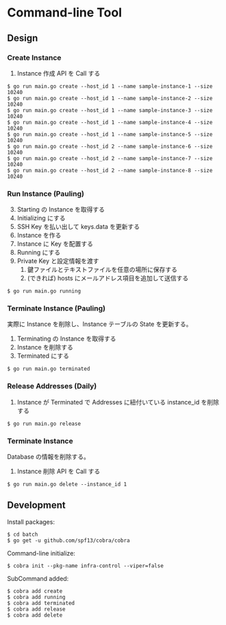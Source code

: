 # Command-line Tool
## Design
### Create Instance
1. Instance 作成 API を Call する

```
$ go run main.go create --host_id 1 --name sample-instance-1 --size 10240
$ go run main.go create --host_id 1 --name sample-instance-2 --size 10240
$ go run main.go create --host_id 1 --name sample-instance-3 --size 10240
$ go run main.go create --host_id 1 --name sample-instance-4 --size 10240
$ go run main.go create --host_id 1 --name sample-instance-5 --size 10240
$ go run main.go create --host_id 2 --name sample-instance-6 --size 10240
$ go run main.go create --host_id 2 --name sample-instance-7 --size 10240
$ go run main.go create --host_id 2 --name sample-instance-8 --size 10240
```

### Run Instance (Pauling)
3. Starting の Instance を取得する
4. Initializing にする
5. SSH Key を払い出して keys.data を更新する
6. Instance を作る
7. Instance に Key を配置する
8. Running にする
9. Private Key と設定情報を渡す
   1. 鍵ファイルとテキストファイルを任意の場所に保存する
   2. (できれば) hosts にメールアドレス項目を追加して送信する

```
$ go run main.go running
```

### Terminate Instance (Pauling)
実際に Instance を削除し、Instance テーブルの State を更新する。

1. Terminating の Instance を取得する
2. Instance を削除する
3. Terminated にする

```
$ go run main.go terminated
```

### Release Addresses (Daily)
1. Instance が Terminated で Addresses に紐付いている instance_id を削除する

```
$ go run main.go release
```

### Terminate Instance
Database の情報を削除する。

1. Instance 削除 API を Call する

```
$ go run main.go delete --instance_id 1
```

## Development

Install packages:
```
$ cd batch
$ go get -u github.com/spf13/cobra/cobra
```

Command-line initialize:
```
$ cobra init --pkg-name infra-control --viper=false
```

SubCommand added:
```
$ cobra add create
$ cobra add running
$ cobra add terminated
$ cobra add release
$ cobra add delete
```
